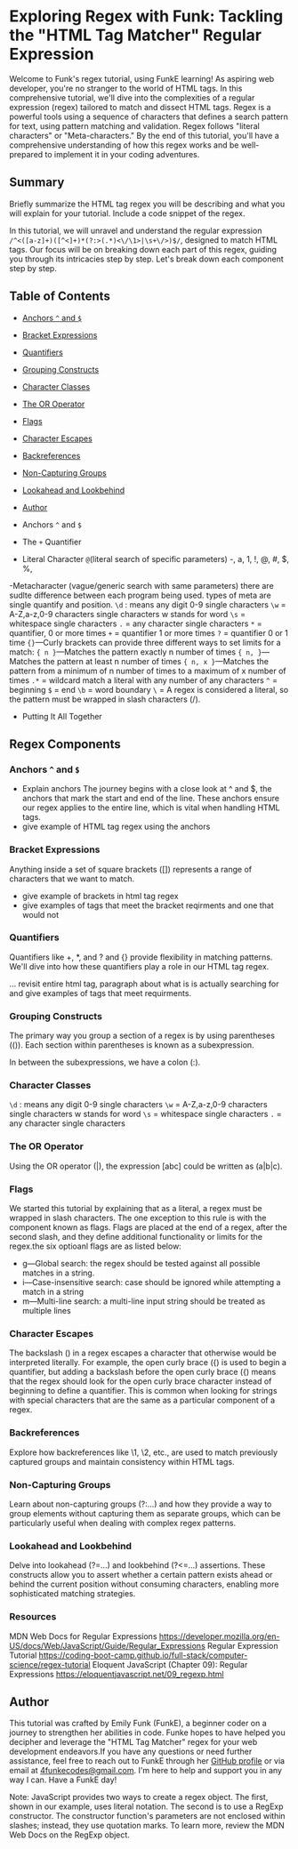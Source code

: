 # Exploring Regex with Funk: Tackling the "HTML Tag Matcher" Regular Expression

Welcome to Funk's regex tutorial, using FunkE learning! As aspiring web developer, you're no stranger to the world of HTML tags. In this comprehensive tutorial, we'll dive into the complexities of a regular expression (regex) tailored to match and dissect HTML tags. Regex is a powerful tools using a sequence of characters that defines a search pattern for text, using pattern matching and validation. Regex follows "literal characters" or "Meta-characters." By the end of this tutorial, you'll have a comprehensive understanding of how this regex works and be well-prepared to implement it in your coding adventures.

## Summary

Briefly summarize the HTML tag regex you will be describing and what you will explain for your tutorial. Include a code snippet of the regex.

In this tutorial, we will unravel and understand the regular expression `/^<([a-z]+)([^<]+)*(?:>(.*)<\/\1>|\s+\/>)$/`, designed to match HTML tags. Our focus will be on breaking down each part of this regex, guiding you through its intricacies step by step. Let's break down each component step by step.

## Table of Contents

- [Anchors `^` and `$`](#anchors)
- [Bracket Expressions](#bracket-expressions)
- [Quantifiers](#quantifiers)
- [Grouping Constructs](#grouping-constructs)
- [Character Classes](#character-classes)
- [The OR Operator](#the-or-operator)
- [Flags](#flags)
- [Character Escapes](#character-escapes)
- [Backreferences](#backreferences)
- [Non-Capturing Groups](#non-capturing-groups)
- [Lookahead and Lookbehind](#lookahead-and-lookbehind)
- [Author](#author)

- Anchors `^` and `$`

- The `+` Quantifier

- Literal Character `@`(literal search of specific parameters)
-, a, 1, !, @, #, $, %, 

-Metacharacter (vague/generic search with same parameters) there are sudlte difference between each program being used. types of meta are single quantify and position.
`\d` : means any digit 0-9 single characters
`\w` = A-Z,a-z,0-9 characters single characters w stands for word
`\s` = whitespace single characters
`.` = any character single characters
`*` = quantifier, 0 or more times
`+` = quantifier 1 or more times
`?` = quantifier 0 or 1 time
`{}`—Curly brackets can provide three different ways to set limits for a match:
    `{ n }`—Matches the pattern exactly n number of times
    `{ n, }`—Matches the pattern at least n number of times
    `{ n, x }`—Matches the pattern from a minimum of n number of times to a maximum of x number of times
`.*` = wildcard match a literal with any number of any characters
`^` = beginning
`$` = end
`\b` = word boundary
`\` = A regex is considered a literal, so the pattern must be wrapped in slash characters (/).
- Putting It All Together

## Regex Components

### Anchors `^` and `$`
- Explain anchors The journey begins with a close look at ^ and $, the anchors that mark the start and end of the line. These anchors ensure our regex applies to the entire line, which is vital when handling HTML tags.
- give example of HTML tag regex using the anchors

### Bracket Expressions
Anything inside a set of square brackets ([]) represents a range of characters that we want to match. 
- give example of brackets in html tag regex 
- give examples of tags that meet the bracket reqirments and one that would not

### Quantifiers
Quantifiers like +, *, and ? and {} provide flexibility in matching patterns. We'll dive into how these quantifiers play a role in our HTML tag regex.

... revisit entire html tag, paragraph about what is is actually searching for and give examples of tags that meet requirments.

### Grouping Constructs
The primary way you group a section of a regex is by using parentheses (()). Each section within parentheses is known as a subexpression.

In between the subexpressions, we have a colon (:).

### Character Classes
`\d` : means any digit 0-9 single characters
`\w` = A-Z,a-z,0-9 characters single characters w stands for word
`\s` = whitespace single characters
`.` = any character single characters

### The OR Operator
Using the OR operator (|), the expression [abc] could be written as (a|b|c).

### Flags
We started this tutorial by explaining that as a literal, a regex must be wrapped in slash characters. The one exception to this rule is with the component known as flags. Flags are placed at the end of a regex, after the second slash, and they define additional functionality or limits for the regex.the six optioanl flags are as listed below:
- g—Global search: the regex should be tested against all possible matches in a string.
- i—Case-insensitive search: case should be ignored while attempting a match in a string
- m—Multi-line search: a multi-line input string should be treated as multiple lines

### Character Escapes
The backslash (\) in a regex escapes a character that otherwise would be interpreted literally. For example, the open curly brace ({) is used to begin a quantifier, but adding a backslash before the open curly brace (\{) means that the regex should look for the open curly brace character instead of beginning to define a quantifier. This is common when looking for strings with special characters that are the same as a particular component of a regex.

### Backreferences
Explore how backreferences like \1, \2, etc., are used to match previously captured groups and maintain consistency within HTML tags.

### Non-Capturing Groups
Learn about non-capturing groups (?:...) and how they provide a way to group elements without capturing them as separate groups, which can be particularly useful when dealing with complex regex patterns.

### Lookahead and Lookbehind
Delve into lookahead (?=...) and lookbehind (?<=...) assertions. These constructs allow you to assert whether a certain pattern exists ahead or behind the current position without consuming characters, enabling more sophisticated matching strategies.

### Resources 

MDN Web Docs for Regular Expressions https://developer.mozilla.org/en-US/docs/Web/JavaScript/Guide/Regular_Expressions 
Regular Expression Tutorial https://coding-boot-camp.github.io/full-stack/computer-science/regex-tutorial
Eloquent JavaScript (Chapter 09): Regular Expressions https://eloquentjavascript.net/09_regexp.html 


## Author
This tutorial was crafted by Emily Funk (FunkE), a beginner coder on a journey to strengthen her abilities in code. Funke hopes to have helped you decipher and leverage the "HTML Tag Matcher" regex for your web development endeavors.If you have any questions or need further assistance, feel free to reach out to FunkE through her [GitHub profile](https://github.com/4FunkE) or via email at 4funkecodes@gmail.com. I'm here to help and support you in any way I can. Have a FunkE day!

Note: JavaScript provides two ways to create a regex object. The first, shown in our example, uses literal notation. The second is to use a RegExp constructor. The constructor function's parameters are not enclosed within slashes; instead, they use quotation marks. To learn more, review the MDN Web Docs on the RegExp object.